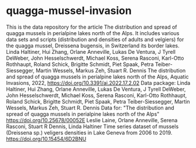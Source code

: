 # quagga-mussel-invasion
This is the data repository for the article  The distribution and spread of quagga mussels in perialpine lakes north of the Alps.  It includes various data sets and scripts (distribution and densities of adults and velgiers) for the quagga mussel, Dreissena bugensis, in Switzerland its border lakes.   Linda Haltiner, Hui Zhang, Orlane Anneville, Lukas De Ventura, J Tyrell DeWeber, John Hesselschwerdt, Michael Koss, Serena Rasconi, Karl-Otto Rothhaupt, Roland Schick, Brigitte Schmidt, Piet Spaak, Petra Teiber-Siessegger, Martin Wessels, Markus Zeh, Stuart R. Dennis The distribution and spread of quagga mussels in perialpine lakes north of the Alps, Aquatic Invasions, 2022, https://doi.org/10.3391/ai.2022.17.2.02  Data package:  Linda Haltiner, Hui Zhang, Orlane Anneville, Lukas De Ventura, J Tyrell DeWeber, John Hesselschwerdt, Michael Koss, Serena Rasconi, Karl-Otto Rothhaupt, Roland Schick, Brigitte Schmidt, Piet Spaak, Petra Teiber-Siessegger, Martin Wessels, Markus Zeh, Stuart R. Dennis Data for: "The distribution and spread of quagga mussels in perialpine lakes north of the Alps" https://doi.org/10.25678/00052E  Leslie Laine, Orlane Anneville, Serena Rasconi, Stuart R Dennis, Linda Haltiner Time series dataset of mussels (Dreissena sp.) veligers densities in Lake Geneva from 2006 to 2019. https://doi.org/10.15454/6D2BNU
